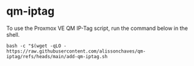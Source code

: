 # qm-iptag

To use the Proxmox VE QM IP-Tag script, run the command below in the shell.
```
bash -c "$(wget -qLO -https://raw.githubusercontent.com/alissonchaves/qm-iptag/refs/heads/main/add-qm-iptag.sh
```
